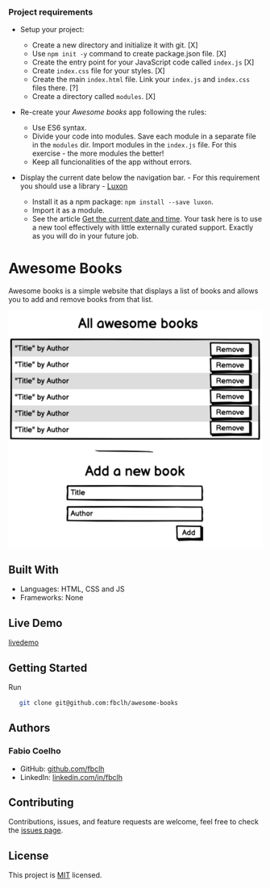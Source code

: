 <!-- TODO -->
### Project requirements

- Setup your project:
  - Create a new directory and initialize it with git. [X]
  - Use `npm init -y` command to create package.json file. [X]
  - Create the entry point for your JavaScript code called `index.js` [X]
  - Create `index.css` file for your styles. [X]
  - Create the main `index.html` file. Link your `index.js` and `index.css` files there. [?]
  - Create a directory called `modules`. [X]
- Re-create your _Awesome books_ app following the rules:
  - Use ES6 syntax.
  - Divide your code into modules. Save each module in a separate file in the `modules` dir. Import modules in the `index.js` file. For this exercise - the more modules the better!
  - Keep all funcionalities of the app without errors.
 
- Display the current date below the navigation bar. - For this requirement you should use a library - [Luxon](https://moment.github.io/luxon/#/install)
  - Install it as a npm package: `npm install --save luxon`.
  - Import it as a module.
  - See the article [Get the current date and time](https://moment.github.io/luxon/#/tour?id=get-the-current-date-and-time). Your task here is to use a new tool effectively with little externally curated support. Exactly as you will do in your future job.

<!-- TODO -->

# Awesome Books

Awesome books is a simple website that displays a list of books and allows you to add and remove books from that list.

![screenshot](images/awesome_books.png)

## Built With

- Languages: HTML, CSS and JS
- Frameworks: None
<!-- - Technologies: -->

## Live Demo

[livedemo](https://fbclh.github.io/awesome-books/)


## Getting Started

Run
```sh
   git clone git@github.com:fbclh/awesome-books
```
## Authors
### Fabio Coelho

- GitHub: [github.com/fbclh](https://github.com/fbclh)
- LinkedIn: [linkedin.com/in/fbclh](https://www.linkedin.com/in/fbclh)

##  Contributing

Contributions, issues, and feature requests are welcome, feel free to check the [issues page](../../issues/).

## License

This project is [MIT](LICENSE) licensed.
